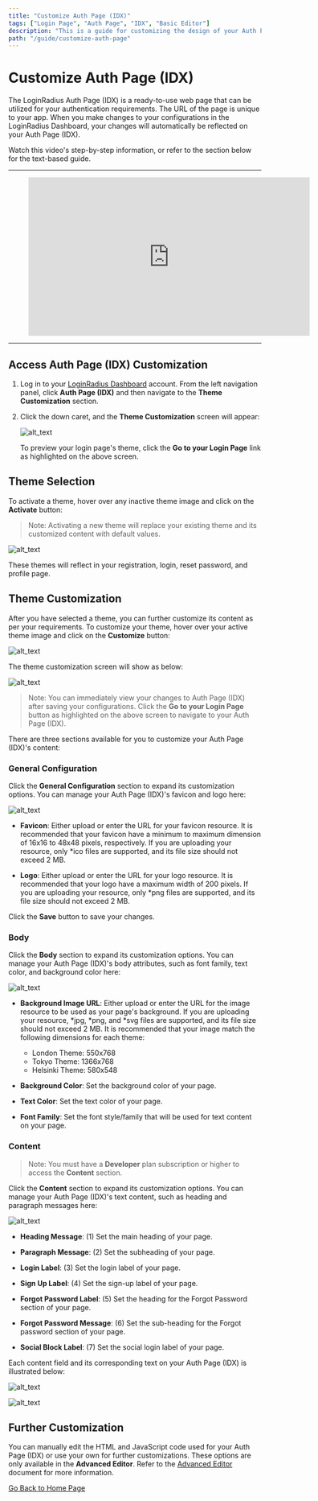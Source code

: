 ```yaml
---
title: "Customize Auth Page (IDX)"
tags: ["Login Page", "Auth Page", "IDX", "Basic Editor"]
description: "This is a guide for customizing the design of your Auth Page (IDX)."
path: "/guide/customize-auth-page"
---
```


# Customize Auth Page (IDX)

The LoginRadius Auth Page (IDX) is a ready-to-use web page that can be utilized for your authentication requirements. The URL of the page is unique to your app. When you make changes to your configurations in the LoginRadius Dashboard, your changes will automatically be reflected on your Auth Page (IDX).

Watch this video's step-by-step information, or refer to the section below for the text-based guide.

---

<figure class="video_container">
  <iframe width="560" height="315" src="https://www.youtube.com/embed/0AO9xR18wxs" frameborder="0" allow="accelerometer; autoplay; clipboard-write; encrypted-media; gyroscope; picture-in-picture" allowfullscreen></iframe>
</figure>

---

## Access Auth Page (IDX) Customization

1. Log in to your [LoginRadius Dashboard](https://dashboard.loginradius.com/dashboard) account. From the left navigation panel, click **Auth Page (IDX)** and then navigate to the **Theme Customization** section.

2. Click the down caret, and the **Theme Customization** screen will appear:

   ![alt_text](../../assets/blog-common/theme-customization.png "image_tooltip")

   To preview your login page's theme, click the **Go to your Login Page** link as highlighted on the above screen. 

## Theme Selection

To activate a theme, hover over any inactive theme image and click on the **Activate** button:

> Note: Activating a new theme will replace your existing theme and its customized content with default values.

![alt_text](images/activate-theme-button.png "image_tooltip")

These themes will reflect in your registration, login, reset password, and profile page.

## Theme Customization

After you have selected a theme, you can further customize its content as per your requirements. To customize your theme, hover over your active theme image and click on the **Customize** button:

![alt_text](../../assets/blog-common/customize-theme-button.png "image_tooltip")

The theme customization screen will show as below:

![alt_text](images/customize-theme.png "image_tooltip")

> Note: You can immediately view your changes to Auth Page (IDX) after saving your configurations. Click the **Go to your Login Page** button as highlighted on the above screen to navigate to your Auth Page (IDX).

There are three sections available for you to customize your Auth Page (IDX)'s content:

### General Configuration

Click the **General Configuration** section to expand its customization options. You can manage your Auth Page (IDX)'s favicon and logo here:

![alt_text](images/customize-general-configuration.png "image_tooltip")

  * **Favicon**: Either upload or enter the URL for your favicon resource. It is recommended that your favicon have a minimum to maximum dimension of 16x16 to 48x48 pixels, respectively. If you are uploading your resource, only *ico files are supported, and its file size should not exceed 2 MB.

  * **Logo**: Either upload or enter the URL for your logo resource. It is recommended that your logo have a maximum width of 200 pixels. If you are uploading your resource, only *png files are supported, and its file size should not exceed 2 MB.

Click the **Save** button to save your changes.

### Body

Click the **Body** section to expand its customization options. You can manage your Auth Page (IDX)'s body attributes, such as font family, text color, and background color here:

  ![alt_text](images/customize-body.png "image_tooltip")

  * **Background Image URL**: Either upload or enter the URL for the image resource to be used as your page's background. If you are uploading your resource, *jpg, *png, and *svg files are supported, and its file size should not exceed 2 MB. It is recommended that your image match the following dimensions for each theme:

    * London Theme: 550x768
    * Tokyo Theme: 1366x768
    * Helsinki Theme: 580x548

  * **Background Color**: Set the background color of your page.

  * **Text Color**: Set the text color of your page.

  * **Font Family**: Set the font style/family that will be used for text content on your page.

### Content

> Note: You must have a **Developer** plan subscription or higher to access the **Content** section.

Click the **Content** section to expand its customization options. You can manage your Auth Page (IDX)'s text content, such as heading and paragraph messages here:

  ![alt_text](images/customize-content.png "image_tooltip")

  * **Heading Message**: (1) Set the main heading of your page.

  * **Paragraph Message**: (2) Set the subheading of your page.

  * **Login Label**: (3) Set the login label of your page.

  * **Sign Up Label**: (4) Set the sign-up label of your page.

  * **Forgot Password Label**: (5) Set the heading for the Forgot Password section of your page.

  * **Forgot Password Message**: (6) Set the sub-heading for the Forgot password section of your page.

  * **Social Block Label**: (7) Set the social login label of your page.

Each content field and its corresponding text on your Auth Page (IDX) is illustrated below:

![alt_text](images/idx-content-fields-1.png "image_tooltip")

![alt_text](images/idx-content-fields-2.png)

## Further Customization

You can manually edit the HTML and JavaScript code used for your Auth Page (IDX) or use your own for further customizations. These options are only available in the **Advanced Editor**. Refer to the [Advanced Editor](/guide/auth-page-advanced-editor) document for more information.


[Go Back to Home Page](https://lr-developer-docs.netlify.app)